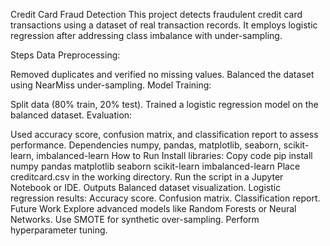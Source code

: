 Credit Card Fraud Detection
This project detects fraudulent credit card transactions using a dataset of real transaction records. It employs logistic regression after addressing class imbalance with under-sampling.

Steps
Data Preprocessing:

Removed duplicates and verified no missing values.
Balanced the dataset using NearMiss under-sampling.
Model Training:

Split data (80% train, 20% test).
Trained a logistic regression model on the balanced dataset.
Evaluation:

Used accuracy score, confusion matrix, and classification report to assess performance.
Dependencies
numpy, pandas, matplotlib, seaborn, scikit-learn, imbalanced-learn
How to Run
Install libraries:
Copy code
pip install numpy pandas matplotlib seaborn scikit-learn imbalanced-learn
Place creditcard.csv in the working directory.
Run the script in a Jupyter Notebook or IDE.
Outputs
Balanced dataset visualization.
Logistic regression results:
Accuracy score.
Confusion matrix.
Classification report.
Future Work
Explore advanced models like Random Forests or Neural Networks.
Use SMOTE for synthetic over-sampling.
Perform hyperparameter tuning.
